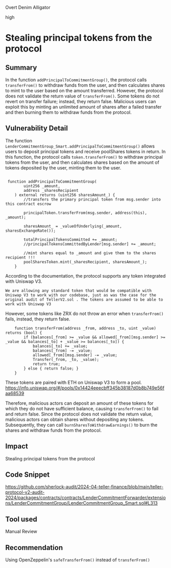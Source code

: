 Overt Denim Alligator

high

# Stealing principal tokens from the protocol

## Summary

In the function `addPrincipalToCommitmentGroup()`, the protocol calls `transferFrom()` to withdraw funds from the user, and then calculates shares to mint to the user based on the amount transferred. However, the protocol does not validate the return value of `transferFrom()`. Some tokens do not revert on transfer failure; instead, they return false. Malicious users can exploit this by minting an unlimited amount of shares after a failed transfer and then burning them to withdraw funds from the protocol.

## Vulnerability Detail

The function `LenderCommitmentGroup_Smart.addPrincipalToCommitmentGroup()` allows users to deposit principal tokens and receive poolShares tokens in return. In this function, the protocol calls `token.transferFrom()` to withdraw principal tokens from the user, and then calculates shares based on the amount of tokens deposited by the user, minting them to the user. 
```solidity

 function addPrincipalToCommitmentGroup(
        uint256 _amount,
        address _sharesRecipient
    ) external returns (uint256 sharesAmount_) {
        //transfers the primary principal token from msg.sender into this contract escrow
        
        principalToken.transferFrom(msg.sender, address(this), _amount);

        sharesAmount_ = _valueOfUnderlying(_amount, sharesExchangeRate());

        totalPrincipalTokensCommitted += _amount;
        //principalTokensCommittedByLender[msg.sender] += _amount;

        //mint shares equal to _amount and give them to the shares recipient !!!
        poolSharesToken.mint(_sharesRecipient, sharesAmount_);
    }

```

According to the documentation, the protocol supports any token integrated with Uniswap V3. 
```solidity
We are allowing any standard token that would be compatible with Uniswap V3 to work with our codebase, just as was the case for the original audit of TellerV2.sol . The tokens are assumed to be able to work with Uniswap V3 

```

However, some tokens like ZRX do not throw an error when `transferFrom()` fails, instead, they return false. 
```solidity
    function transferFrom(address _from, address _to, uint _value) returns (bool) {
        if (balances[_from] >= _value && allowed[_from][msg.sender] >= _value && balances[_to] + _value >= balances[_to]) {
            balances[_to] += _value;
            balances[_from] -= _value;
            allowed[_from][msg.sender] -= _value;
            Transfer(_from, _to, _value);
            return true;
        } else { return false; }
    }

```

These tokens are paired with ETH on Uniswap V3 to form a pool.
https://info.uniswap.org/#/pools/0x14424eeecbff345b38187d0b8b749e56faa68539

Therefore, malicious actors can deposit an amount of these tokens for which they do not have sufficient balance, causing `transferFrom()` to fail and return false. Since the protocol does not validate the return value, malicious actors can obtain shares without depositing any tokens. Subsequently, they can call `burnSharesToWithdrawEarnings()` to burn the shares and withdraw funds from the protocol.

## Impact
Stealing principal tokens from the protocol

## Code Snippet
https://github.com/sherlock-audit/2024-04-teller-finance/blob/main/teller-protocol-v2-audit-2024/packages/contracts/contracts/LenderCommitmentForwarder/extensions/LenderCommitmentGroup/LenderCommitmentGroup_Smart.sol#L313
## Tool used

Manual Review

## Recommendation
Using OpenZeppelin's `safeTransferFrom()` instead of `transferFrom()`
